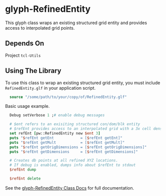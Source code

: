 # glyph-RefinedEntity
This glyph class wraps an existing structured grid entity and provides access to interpolated grid points.

## Depends On

Project `tcl-Utils`


## Using The Library

To use this class to wrap an existing structured grid entity, you must include
`RefinedEntity.glf` in your application script.

```Tcl
  source "/some/path/to/your/copy/of/RefinedEntity.glf"
```

Basic usage example.

```Tcl
  Debug setVerbose 1 ;# enable debug messages

  # $ent refers to an exisiting structured con/dom/blk entity
  # $refEnt provides access to an interpolated grid with a 3x cell density
  set refEnt [pw::RefinedEntity new $ent 3]
  puts "$refEnt getEnt            = [$refEnt getEnt]"
  puts "$refEnt getMult           = [$refEnt getMult]"
  puts "$refEnt getOrigDimensions = [$refEnt getOrigDimensions]"
  puts "$refEnt getDimensions     = [$refEnt getDimensions]"

  # Creates db points at all refined XYZ locations.
  # If debug is enabled, dumps info about $refEnt to stdout
  $refEnt dump

  $refEnt delete
```

See the [glyph-RefinedEntity Class Docs](docs/RefinedEntity.md) for full documentation.
